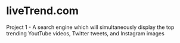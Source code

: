 # liveTrend.com
Project 1 - A search engine which will simultaneously display the top trending YoutTube videos, Twitter tweets, and Instagram images
